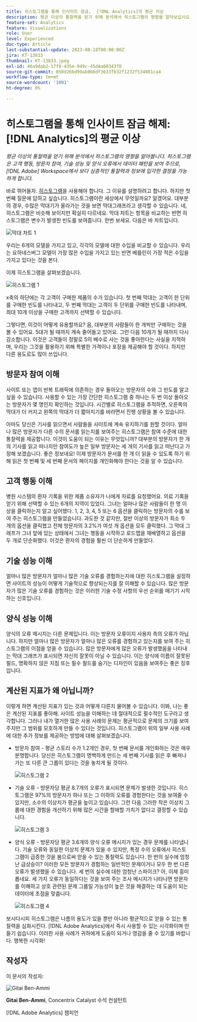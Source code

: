 ```yaml
---
title: 히스토그램을 통해 인사이트 잠금,  [!DNL Analytics]의 평균 이상
description: 평균 이상의 통찰력을 얻기 위해 분석에서 히스토그램의 영향을 알아보십시오.
feature-set: Analytics
feature: Visualizations
role: User
level: Experienced
doc-type: Article
last-substantial-update: 2023-08-18T00:00:00Z
jira: KT-13833
thumbnail: KT-13833.jpeg
exl-id: 46a9dab2-17f8-435e-949c-45d4a60343f0
source-git-commit: 058d26bd99ab060df3633fb32f1232f534881ca4
workflow-type: tm+mt
source-wordcount: '1091'
ht-degree: 0%

---
```


# 히스토그램을 통해 인사이트 잠금 해제: [!DNL Analytics]의 평균 이상

_평균 이상의 통찰력을 얻기 위해 분석에서 히스토그램의 영향을 알아봅니다. 히스토그램은 고객 행동, 방문자 참여, 기술 성능 및 양식 오류에서 데이터 패턴을 보여 주므로, [!DNL Adobe] Workspace에서 보다 심층적인 통찰력과 정보에 입각한 결정을 가능하게 합니다._

바로 뛰어들자. [히스토그램](https://experienceleague.adobe.com/docs/analytics/analyze/analysis-workspace/visualizations/histogram.html?lang=ko)을 사용해야 합니다. 그 이유를 설명하려고 합니다. 하지만 첫 번째 질문에 답하고 싶습니다. 히스토그램이란 세상에서 무엇일까요? 알겠어요. 대부분의 경우, 수많은 막대기가 올라가는 것을 보면 막대그래프라고 생각할 수 있습니다. 네, 히스토그램은 비슷해 보이지만 확실히 다르네요. 막대 차트는 항목을 비교하는 반면 히스토그램은 변수가 발생한 빈도를 보여줍니다. 한번 보세요. 다음은 바 차트입니다.

![막대 차트 1](assets/bar-chart-1.png)

우리는 6개의 모델을 가지고 있고, 각각의 모델에 대한 수입을 비교할 수 있습니다. 우리는 요하네스버그 모델이 가장 많은 수입을 가지고 있는 반면 베를린이 가장 적은 수입을 가지고 있다는 것을 본다.

이제 히스토그램을 살펴보겠습니다.

![히스토그램 1](assets/histogram-1.png)

x축의 하단에는 각 고객이 구매한 제품의 수가 있습니다. 첫 번째 막대는 고객이 한 단위를 구매한 빈도를 나타내고, 두 번째 막대는 고객이 두 단위를 구매한 빈도를 나타내며, 최대 10개 이상을 구매한 고객까지 선택할 수 있습니다.

그렇다면, 이것이 어떻게 유용할까요? 음, 대부분의 사람들이 한 개씩만 구매하는 것을 볼 수 있어요. 5대가 될 때까지 계속 줄어들고 있어요. 그런 다음 10개가 될 때까지 다시 감소합니다. 이것은 고객들이 정말로 5의 배수로 사는 것을 좋아한다는 사실을 지적하며, 우리는 그것을 활용하기 위해 특별한 가격이나 포장을 제공해야 할 것이다. 하지만 다른 용도로도 많이 쓰입니다.

## 방문자 참여 이해

사이트 또는 앱이 반복 트래픽에 의존하는 경우 돌아오는 방문자의 수와 그 빈도를 알고 싶을 수 있습니다. 사용할 수 있는 가장 간단한 히스토그램 중 하나는 두 번 이상 돌아오는 방문자가 몇 명인지 확인하는 것입니다. 시간별로 히스토그램을 추적하면, 오른쪽의 막대가 더 커지고 왼쪽의 막대가 더 짧아지기를 바라면서 진행 상황을 볼 수 있습니다.

아마도 당신은 기사를 읽으면서 사람들을 사이트에 계속 유지하기를 원할 것이다. 얼마나 많은 방문자가 다른 수의 문서를 읽는지를 보여주는 히스토그램은 참여 수준에 대한 통찰력을 제공합니다. 이것이 도움이 되는 이유는 무엇입니까? 대부분의 방문자가 한 개의 기사를 읽고 떠나지만 참여도가 높은 일부 방문자는 세 개의 기사를 읽고 떠난다고 가정해 보겠습니다. 좋은 정보네요! 이제 방문자가 문서를 한 개 더 읽을 수 있도록 하기 위해 읽은 첫 번째 및 세 번째 문서의 페이지를 개인화해야 한다는 것을 알 수 있습니다.

## 고객 행동 이해

병원 시스템의 환자 기록을 위한 제품 소유자가 나에게 자료를 요청했어요. 의료 기록을 얻기 위해 선택할 수 있는 6개의 지역이 있었다. 그녀는 얼마나 많은 사람들이 한 명 이상을 클릭하는지 알고 싶어했다. 1, 2, 3, 4, 5 또는 6 옵션을 클릭하는 방문자의 수를 보여 주는 히스토그램을 만들었습니다. 과도한 것 같지만, 절반 이상의 방문자가 최소 두 개의 옵션을 클릭했고 전체 방문자의 3.2%가 여섯 개 옵션을 모두 클릭했다. 그 막대 그래프가 그녀 앞에 있는 상태에서 그녀는 행동을 시작하고 로드맵을 재배열하고 옵션을 두 개로 단순화했다. 이것은 환자의 경험을 훨씬 더 단순하게 만들었다.

## 기술 성능 이해

얼마나 많은 방문자가 얼마나 많은 기술 오류를 경험하는지에 대한 히스토그램을 설정하면 사이트의 성능이 어떻게 기술적으로 향상되는지를 잘 이해할 수 있습니다. 많은 방문자가 많은 기술 오류를 경험하는 것은 이러한 기술 수정 사항의 우선 순위를 매기기 시작하는 신호입니다.

## 양식 성능 이해

양식의 오류 메시지는 다른 문제입니다. 이는 방문자 오류이지 사용자 측의 오류가 아닙니다. 하지만 얼마나 많은 방문자가 얼마나 많은 오류를 경험하고 있는지를 보여 주는 히스토그램의 이점을 얻을 수 있습니다. 많은 방문자에게 많은 오류가 발생했음을 나타내는 막대 그래프가 표시되면 자신의 잘못이 아닐 수 있습니다. 이는 양식에 이름이 잘못된 필드, 명확하지 않은 지침 또는 필수 필드를 숨기는 디자인이 있음을 보여주는 좋은 징후입니다.

## 계산된 지표가 왜 아닙니까?

이렇게 하면 계산된 지표가 있는 것과 어떻게 다른지 물어볼 수 있습니다. 이봐, 나는 좋은 계산된 지표를 좋아해. 사이트 성능을 이해하는 데 절대적으로 필수적인 도구라고 생각합니다. 그러나 내가 열거한 많은 사용 사례의 문제는 평균적으로 문제의 크기를 보여주지만 그 범위를 모호하게 만들 수 있다는 것입니다. 히스토그램이 위의 일부 사용 사례에 대한 추가 정보를 제공하는 방법에 대해 살펴보겠습니다.

- 방문자 참여 - 평균 스토리 수가 1.2개인 경우, 첫 번째 문서를 개인화하는 것은 매우 분명합니다. 당신은 히스토그램이 명백하게 만드는 세 번째 기사를 읽은 후 빠져나가는 또 다른 큰 그룹이 있다는 것을 놓치게 될 것이다.

  ![히스토그램 2](assets/histogram-2.png)

- 기술 오류 - 방문자당 평균 8.7개의 오류가 표시되면 문제가 발생한 것입니다. 히스토그램은 97%의 방문자가 하나 또는 그 이하의 오류를 경험한다는 것을 보여줄 수 있지만, 소수의 이상치가 평균을 높이고 있습니다. 그런 다음 그러한 작은 이상치 그룹에 대한 경험을 개선하기 위해 많은 시간을 할애할 가치가 없다고 결정할 수 있습니다.

  ![히스토그램 3](assets/histogram-3.png)

- 양식 오류 - 방문자당 평균 3.6개의 양식 오류 메시지가 있는 경우 문제를 나타냅니다. 기술 오류와 동일한 이상치 문제가 있을 수 있지만, 특정 수의 오류에서 히스토그램이 급증한 것을 봄으로써 얻을 수 있는 통찰력도 있습니다. 한 번의 실수에 엄청난 급상승이? 이러한 모든 방문자가 경험하는 일반적인 문제이거나 모두 한 번 다른 오류가 발생했을 수 있습니다. 세 번의 실수에 대한 엄청난 스파이크? 아, 이제 흥미롭네요. 세 가지 오류가 동일하다는 것을 보여 주는 조사 메시지가 나타나면 방문자를 이해하고 상호 관련된 문제 그룹일 가능성이 높은 것을 해결하는 데 도움이 되는 데이터에 초점을 맞춥니다.

  ![히스토그램 4](assets/histogram-4.png)

보시다시피 히스토그램은 나름의 용도가 있을 뿐만 아니라 평균적으로 얻을 수 있는 통찰력을 심화시킨다. [!DNL Adobe Analytics]에서 즉시 사용할 수 있는 시각화이며 만들기 쉽습니다. 이러한 사용 사례가 귀하에게 도움이 되거나 영감을 줄 수 있기를 바랍니다. 행복한 시각화!

## 작성자

이 문서의 작성자:

![Gitai Ben-Ammi](assets/gitai-headshot.png)

**Gitai Ben-Ammi**, Concentrix Catalyst 수석 컨설턴트

[!DNL Adobe Analytics] 챔피언
